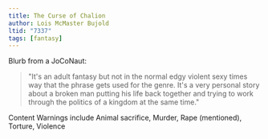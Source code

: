 ```yaml
---
title: The Curse of Chalion
author: Lois McMaster Bujold
ltid: "7337"
tags: [fantasy]
---
```


Blurb from a JoCoNaut:

> "It's an adult fantasy but not in the normal edgy violent sexy times way that
> the phrase gets used for the genre. It's a very personal story about a broken
> man putting his life back together and trying to work through the politics of
> a kingdom at the same time."

Content Warnings include Animal sacrifice, Murder, Rape (mentioned), Torture,
Violence
